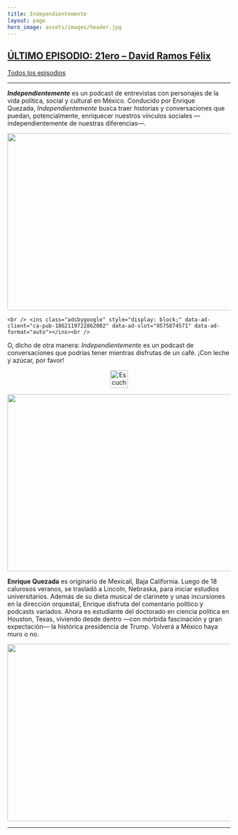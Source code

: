 ```yaml
---
title: Independientemente
layout: page
hero_image: assets/images/header.jpg
---
```



## [ÚLTIMO EPISODIO: 21ero &#8211; David Ramos Félix](https://independientemente.com/2019/01/17/21ero-david-ramos-felix/)



<p style="text-align: left;">
  <a href="https://independientemente.com/category/podcast/">Todos los episodios</a>
</p>

* * *

**_Independientemente_** es un podcast de entrevistas con personajes de la vida política, social y cultural en México. Conducido por Enrique Quezada, _Independientemente_ busca traer historias y conversaciones que puedan, potencialmente, enriquecer nuestros vínculos sociales —independientemente de nuestras diferencias—.

<p style="text-align: center;">
  <p style="text-align: center;">
    <img loading="lazy" class="wp-image-348 size-full aligncenter" src="https://i2.wp.com/independientemente.com/wp-content/uploads/2017/05/header3.jpg?resize=800%2C400&#038;ssl=1" alt="" width="800" height="400" srcset="https://i2.wp.com/independientemente.com/wp-content/uploads/2017/05/header3.jpg?w=1600&ssl=1 1600w, https://i2.wp.com/independientemente.com/wp-content/uploads/2017/05/header3.jpg?w=300&ssl=1 300w, https://i2.wp.com/independientemente.com/wp-content/uploads/2017/05/header3.jpg?w=768&ssl=1 768w, https://i2.wp.com/independientemente.com/wp-content/uploads/2017/05/header3.jpg?w=1024&ssl=1 1024w" sizes="(max-width: 800px) 100vw, 800px" data-recalc-dims="1" />
  </p>
 
    
    <br /> <ins class="adsbygoogle" style="display: block;" data-ad-client="ca-pub-1862119722862002" data-ad-slot="9575874571" data-ad-format="auto"></ins><br />
  </p>
  
  <p style="text-align: left;">
    O, dicho de otra manera: <em>Independientemente </em>es un podcast de conversaciones que podrías tener mientras disfrutas de un café. ¡Con leche y azúcar, por favor!
  </p>
  
  <p style="text-align: center;">
    <a href="https://play.radiopublic.com/83436dac-7d36-421a-a12e-c22ba6e2ecc5"><img loading="lazy" src="https://i2.wp.com/spotlight.radiopublic.com/images/badges/radiopublic-black.png?fit=800%2C40&#038;ssl=1" alt="Escucha Independientemente en RadioPublic" width="”124&quot;" height="40" data-recalc-dims="1" /></a>
  </p>
  
  <p style="text-align: center;">
    <img loading="lazy" class="wp-image-346 size-full aligncenter" src="https://i1.wp.com/independientemente.com/wp-content/uploads/2017/05/header2.jpg?resize=800%2C400&#038;ssl=1" alt="" width="800" height="400" data-recalc-dims="1" />
  </p>
  
  <p style="text-align: left;">
    <strong>Enrique Quezada</strong> es originario de Mexicali, Baja California. Luego de 18 calurosos veranos, se trasladó a Lincoln, Nebraska, para iniciar estudios universitarios. Además de su dieta musical de clarinete y unas incursiones en la dirección orquestal, Enrique disfruta del comentario político y podcasts variados. Ahora es estudiante del doctorado en ciencia política en Houston, Texas, viviendo desde dentro —con mórbida fascinación y gran expectación— la histórica presidencia de Trump. Volverá a México haya muro o no.
  </p>
  
  <p style="text-align: center;">
  </p>
  
  <p style="text-align: center;">
    <img loading="lazy" class="aligncenter size-full wp-image-415" src="https://i1.wp.com/independientemente.com/wp-content/uploads/2017/05/header4.jpg?resize=800%2C400&#038;ssl=1" alt="" width="800" height="400" srcset="https://i1.wp.com/independientemente.com/wp-content/uploads/2017/05/header4.jpg?w=1600&ssl=1 1600w, https://i1.wp.com/independientemente.com/wp-content/uploads/2017/05/header4.jpg?w=300&ssl=1 300w, https://i1.wp.com/independientemente.com/wp-content/uploads/2017/05/header4.jpg?w=768&ssl=1 768w, https://i1.wp.com/independientemente.com/wp-content/uploads/2017/05/header4.jpg?w=1024&ssl=1 1024w" sizes="(max-width: 800px) 100vw, 800px" data-recalc-dims="1" />
  </p>
  
  <hr />